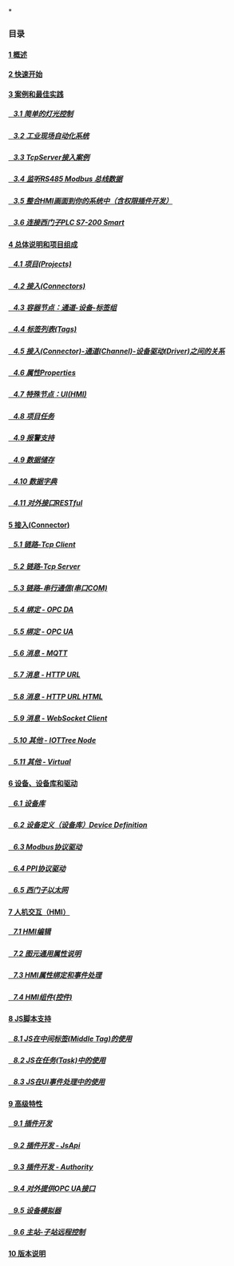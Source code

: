 
*<script src="/_js/jquery-1.12.0.min.js"></script><script src="/_js/bootstrap/js/bootstrap.min.js"></script><script type="text/javascript" src="/_js/ajax.js"></script><script src="/_js/layui/layui.all.js"></script><script src="/_js/dlg_layer.js?v="></script>

<link rel="stylesheet" type="text/css" href="/_js/layui/css/layui.css" /><link  href="/_js/bootstrap/css/bootstrap.min.css" rel="stylesheet" type="text/css" ><link  href="/_js/font4.7.0/css/font-awesome.css"  rel="stylesheet" type="text/css" ><link href="./inc/common.css" rel="stylesheet" type="text/css"><link href="./inc/index.css" rel="stylesheet" type="text/css">


### 目录

#### <a href="README.md">1 概述</a>
#### <a href="doc/quick_start.md">2 快速开始</a>

#### <a href="doc/case/index.md" doc_path="doc/case/index.md" >3 案例和最佳实践</a>
##### <a href="doc/case/example_lamp_demo.md" target="main">&nbsp;&nbsp;&nbsp;3.1 简单的灯光控制</a>
##### <a href="doc/case/case_auto.md" target="main">&nbsp;&nbsp;&nbsp;3.2 工业现场自动化系统</a>
##### <a href="doc/case/example_tcpserver_conn.md" target="main">&nbsp;&nbsp;&nbsp;3.3 TcpServer接入案例</a>
##### <a href="doc/case/case_rs485_sniffer.md" target="main">&nbsp;&nbsp;&nbsp;3.4 监听RS485 Modbus 总线数据</a>
##### <a href="doc/case/case_ref_hmi_auth.md" target="main">&nbsp;&nbsp;&nbsp;3.5 整合HMI画面到你的系统中（含权限插件开发）</a>
##### <a href="doc/case/case_s7200_smart.md" target="main">&nbsp;&nbsp;&nbsp;3.6 连接西门子PLC S7-200 Smart</a>


#### <a href="doc/main/index.md" >4 总体说明和项目组成</a>
##### <a href="doc/main/prjs.md" target="main">&nbsp;&nbsp;&nbsp;4.1 项目(Projects)</a>
##### <a href="doc/main/conn.md" target="main">&nbsp;&nbsp;&nbsp;4.2 接入(Connectors)</a>
##### <a href="doc/main/ch_dev_tagg.md" target="main">&nbsp;&nbsp;&nbsp;4.3 容器节点：通道-设备-标签组</a>
##### <a href="doc/main/tags.md" target="main">&nbsp;&nbsp;&nbsp;4.4 标签列表(Tags)</a>
##### <a href="doc/main/ch_conn_drv.md" target="main">&nbsp;&nbsp;&nbsp;4.5 接入(Connector)-通道(Channel)-设备驱动(Driver)之间的关系</a>
##### <a href="doc/main/properties.md" target="main">&nbsp;&nbsp;&nbsp;4.6 属性Properties</a>
##### <a href="doc/main/hmi.md" target="main">&nbsp;&nbsp;&nbsp;4.7 特殊节点：UI(HMI)</a>
##### <a href="doc/main/task.md" target="main">&nbsp;&nbsp;&nbsp;4.8 项目任务</a>
##### <a href="doc/main/alert.md" target="main">&nbsp;&nbsp;&nbsp;4.9 报警支持</a>
##### <a href="doc/main/store.md" target="main">&nbsp;&nbsp;&nbsp;4.9 数据储存</a>
##### <a href="doc/main/dict.md" target="main">&nbsp;&nbsp;&nbsp;4.10 数据字典</a>
##### <a href="doc/main/outer_ref.md" target="main">&nbsp;&nbsp;&nbsp;4.11 对外接口RESTful</a>


#### <a href="doc/conn/index.md" >5 接入(Connector)</a>
##### <a href="doc/conn/link_tcpclient.md" target="main">&nbsp;&nbsp;&nbsp;5.1 链路-Tcp Client</a>
##### <a href="doc/conn/link_tcpserver.md" target="main">&nbsp;&nbsp;&nbsp;5.2 链路-Tcp Server</a>
##### <a href="doc/conn/link_com.md" target="main">&nbsp;&nbsp;&nbsp;5.3 链路-串行通信(串口COM)</a>
##### <a href="doc/conn/bind_opcda.md" target="main">&nbsp;&nbsp;&nbsp;5.4 绑定 - OPC DA</a>
##### <a href="doc/conn/bind_opcua.md" target="main">&nbsp;&nbsp;&nbsp;5.5 绑定 - OPC UA</a>
##### <a href="doc/conn/msg_mqtt.md" target="main">&nbsp;&nbsp;&nbsp;5.6 消息 - MQTT</a>
##### <a href="doc/conn/msg_http_url.md" target="main">&nbsp;&nbsp;&nbsp;5.7 消息 - HTTP URL</a>
##### <a href="doc/conn/msg_http_url_html.md" target="main">&nbsp;&nbsp;&nbsp;5.8 消息 - HTTP URL HTML</a>
##### <a href="doc/conn/msg_websocket.md" target="main">&nbsp;&nbsp;&nbsp;5.9 消息 - WebSocket Client</a>
##### <a href="doc/conn/oth_iottree_node.md" target="main">&nbsp;&nbsp;&nbsp;5.10 其他 - IOTTree Node</a>
##### <a href="doc/conn/oth_virtual.md" target="main">&nbsp;&nbsp;&nbsp;5.11 其他 - Virtual</a>

#### <a href="doc/device/index.md" >6 设备、设备库和驱动</a>
##### <a href="doc/device/dev_lib.md" target="main">&nbsp;&nbsp;&nbsp;6.1 设备库</a>
##### <a href="doc/device/dev_def.md" target="main">&nbsp;&nbsp;&nbsp;6.2 设备定义（设备库）Device Definition</a>
##### <a href="doc/device/drv_modbus.md" target="main">&nbsp;&nbsp;&nbsp;6.3 Modbus协议驱动</a>
##### <a href="doc/device/drv_ppi.md" target="main">&nbsp;&nbsp;&nbsp;6.4 PPI协议驱动</a>
##### <a href="doc/device/drv_siemens_eth.md" target="main">&nbsp;&nbsp;&nbsp;6.5 西门子以太网</a>

#### <a href="doc/hmi/index.md" >7 人机交互（HMI）</a>
##### <a href="doc/hmi/hmi_edit.md" target="main">&nbsp;&nbsp;&nbsp;7.1 HMI编辑
##### <a href="doc/hmi/hmi_props.md" target="main">&nbsp;&nbsp;&nbsp;7.2 图元通用属性说明
##### <a href="doc/hmi/hmi_bind_evt.md" target="main">&nbsp;&nbsp;&nbsp;7.3 HMI属性绑定和事件处理
##### <a href="doc/hmi/hmi_comp.md" target="main">&nbsp;&nbsp;&nbsp;7.4 HMI组件(控件)</a>



#### <a href="doc/js/index.md"> 8 JS脚本支持</a>

##### <a href="doc/js/js_in_midtag.md">&nbsp;&nbsp;&nbsp;8.1 JS在中间标签(Middle Tag)的使用</a>
##### <a href="doc/js/js_in_task.md">&nbsp;&nbsp;&nbsp;8.2 JS在任务(Task)中的使用</a>
##### <a href="doc/js/js_in_ui_event.md">&nbsp;&nbsp;&nbsp;8.3 JS在UI事件处理中的使用</a>


#### <a href="doc/advanced/index.md" >9 高级特性</a>
##### <a href="doc/advanced/adv_plugin.md" >&nbsp;&nbsp;&nbsp;9.1 插件开发</a>
##### <a href="doc/advanced/adv_plugin_jsapi.md" target="main">&nbsp;&nbsp;&nbsp;9.2 插件开发 - JsApi</a>
##### <a href="doc/advanced/adv_plugin_auth.md" target="main">&nbsp;&nbsp;&nbsp;9.3 插件开发 - Authority</a>
##### <a href="doc/advanced/adv_opc_ua_out.md" target="main">&nbsp;&nbsp;&nbsp;9.4 对外提供OPC UA接口</a>
##### <a href="doc/advanced/adv_dev_simulator.md" target="main">&nbsp;&nbsp;&nbsp;9.5 设备模拟器</a>
##### <a href="doc/advanced/main_sub_station.md" target="main">&nbsp;&nbsp;&nbsp;9.6 主站-子站远程控制</a>

#### <a href="doc/version.md" >10 版本说明</a>


<script>
<!--

var lang="cn";


$("a").css("cursor","pointer") ;
$("a").each(function(){
    var docp = $(this).attr("href") ;
    $(this).removeAttr("href");
    $(this).attr("doc_path",lang+"/"+docp);
    if(docp)
    {
        $(this).click(function(){
            parent.nav_to($(this).attr("doc_path"));
        });
    }
});
-->
</script>
